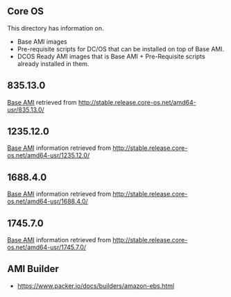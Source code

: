 Core OS
-------


This directory has information on.

* Base AMI images
* Pre-requisite scripts for DC/OS that can be installed on top of Base AMI.
* DCOS Ready AMI images that is Base AMI + Pre-Requisite scripts already installed in them.

835.13.0
--------

[Base AMI](835.13.0/coreos_production_ami_all.json) retrieved from http://stable.release.core-os.net/amd64-usr/835.13.0/


1235.12.0
---------

[Base AMI](1235.12.0/coreos_production_ami_all.json) information retrieved from http://stable.release.core-os.net/amd64-usr/1235.12.0/


1688.4.0
--------

[Base AMI](1235.12.0/coreos_production_ami_all.json) information retrieved from http://stable.release.core-os.net/amd64-usr/1688.4.0/

1745.7.0
---------

[Base AMI](1235.12.0/coreos_production_ami_all.json) information retrieved from http://stable.release.core-os.net/amd64-usr/1745.7.0/



AMI Builder
-----------

* https://www.packer.io/docs/builders/amazon-ebs.html

